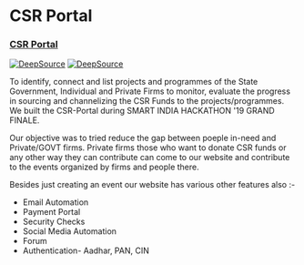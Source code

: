 # CSR Portal

### [CSR Portal](http://csr-portal.herokuapp.com/)
[![DeepSource](https://deepsource.io/gh/HarendraSingh22/panther.svg/?label=active+issues&show_trend=true)](https://deepsource.io/gh/HarendraSingh22/panther/?ref=repository-badge)
[![DeepSource](https://deepsource.io/gh/HarendraSingh22/panther.svg/?label=resolved+issues&show_trend=true)](https://deepsource.io/gh/HarendraSingh22/panther/?ref=repository-badge)

To identify, connect and list projects and programmes of the State Government, Individual and Private Firms to monitor, evaluate the progress in sourcing and channelizing the CSR Funds to the projects/programmes. We built the CSR-Portal during SMART INDIA HACKATHON '19 GRAND FINALE.

Our objective was to tried reduce the gap between poeple in-need and Private/GOVT firms. Private firms those who want to donate CSR funds or any other way they can contribute can come to our website and contribute to the events organized by firms and people there.

Besides just creating an event our website has various other features also :-
-  Email Automation
-  Payment Portal
-  Security Checks
-  Social Media Automation
-  Forum
-  Authentication- Aadhar, PAN, CIN

